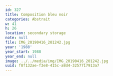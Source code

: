 ```yaml
---
id: 327
title: Composition bleu noir
categories: Abstrait
w: 41
h: 26
location: secondary storage
note: null
file: IMG_20190416_201242.jpg
year: '1988'
year_start: 1988
year_end: null
image: ../../media/img/IMG_20190416_201242.jpg
uuid: f8f132ae-f3e8-415c-a8d4-3257717913a7
---
```


